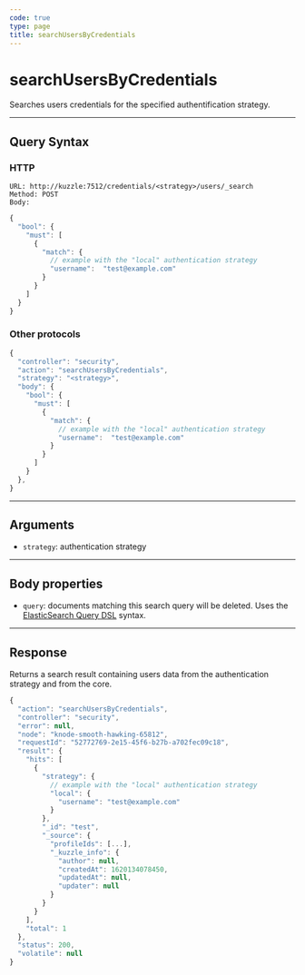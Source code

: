 ```yaml
---
code: true
type: page
title: searchUsersByCredentials
---
```


# searchUsersByCredentials

Searches users credentials for the specified authentification strategy.

<SinceBadge version="auto-version"/>

---

## Query Syntax

### HTTP

```http
URL: http://kuzzle:7512/credentials/<strategy>/users/_search
Method: POST
Body:
```

```js
{
  "bool": {
    "must": [
      {
        "match": {
          // example with the "local" authentication strategy
          "username":  "test@example.com"
        }
      }
    ]
  }
}
```

### Other protocols

```js
{
  "controller": "security",
  "action": "searchUsersByCredentials",
  "strategy": "<strategy>",
  "body": {
    "bool": {
      "must": [
        {
          "match": {
            // example with the "local" authentication strategy
            "username":  "test@example.com"
          }
        }
      ]
    }
  },
}
```

---

## Arguments

- `strategy`: authentication strategy

---

## Body properties

- `query`: documents matching this search query will be deleted. Uses the [ElasticSearch Query DSL](https://www.elastic.co/guide/en/elasticsearch/reference/7.4/query-dsl.html) syntax.

---

## Response

Returns a search result containing users data from the authentication strategy and from the core.

```js
{
  "action": "searchUsersByCredentials",
  "controller": "security",
  "error": null,
  "node": "knode-smooth-hawking-65812",
  "requestId": "52772769-2e15-45f6-b27b-a702fec09c18",
  "result": {
    "hits": [
      {
        "strategy": {
          // example with the "local" authentication strategy
          "local": {
            "username": "test@example.com"
          }
        },
        "_id": "test",
        "_source": {
          "profileIds": [...],
          "_kuzzle_info": {
            "author": null,
            "createdAt": 1620134078450,
            "updatedAt": null,
            "updater": null
          }
        }
      }
    ],
    "total": 1
  },
  "status": 200,
  "volatile": null
}
```
